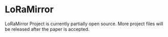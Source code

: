 # LoRaMirror
LoRaMirror Project is currently partially open source. More project files will be released after the paper is accepted.
